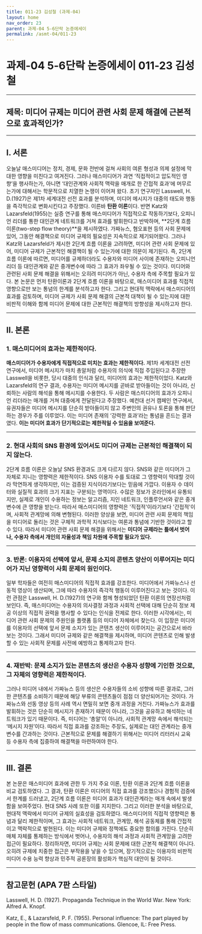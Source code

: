 ```yaml
---
title: 011-23 김성철 (과제-04)
layout: home
nav_order: 23
parent: 과제-04 5-6단락 논증에세이
permalink: /asmt-04/011-23
---
```


# 과제-04 5-6단락 논증에세이 011-23 김성철 

---

## 제목: 미디어 규제는 미디어 관련 사회 문제 해결에 근본적으로 효과적인가?

---

## I. 서론

오늘날 매스미디어는 정치, 경제, 문화 전반에 걸쳐 사회의 여론 형성과 의제 설정에 막대한 영향을 미친다고 여겨진다. 그러나 매스미디어가 과연 ‘직접적이고 압도적인 영향’을 행사하는가, 아니면 ‘대인관계와 사회적 맥락을 매개로 한 간접적 효과’에 머무르는가에 대해서는 학문적으로 치열한 논쟁이 이어져 왔다. 초기 연구자인 Lasswell, H. D.(1927)은 제1차 세계대전 선전 효과를 분석하며, 미디어 메시지가 대중의 태도와 행동을 즉각적으로 변화시킨다고 주장했다. 이른바 **탄환 이론**이다. 반면 Katz와 Lazarsfeld(1955)는 실증 연구를 통해 매스미디어가 직접적으로 작동하기보다, 오피니언 리더를 통한 대인관계 네트워크를 거쳐 효과를 발휘한다고 반박하며, **2단계 흐름 이론(two-step flow theory)**을 제시하였다.
가짜뉴스, 혐오표현 등의 사회 문제에 있어, 그동안 해결책으로 미디어 규제의 필요성은 지속적으로 제기되어왔다. 그러나 Katz와 Lazarsfeld가 제시한 2단계 흐름 이론을 고려하면, 미디어 관련 사회 문제에 있어, 미디어 규제가 근본적인 해결책이 될 수 있는가에 대한 의문이 제기된다. 즉, 2단계 흐름 이론에 따르면, 미디어를 규제하더라도 수용자와 미디어 사이에 존재하는 오피니언 리더 등 대인관계와 같은 중개변수에 따라 그 효과가 좌우될 수 있는 것이다. 미디어와 관련된 사회 문제 해결을 위해서는 오히려 미디어가 아닌, 수용자 측에 주목할 필요가 있다. 본 논문은 먼저 탄환이론과 2단계 흐름 이론을 바탕으로, 매스미디어 효과를 직접적 영향으로만 보는 통념의 한계를 분석하고자 한다. 그리고 현대적 맥락에서 매스미디어의 효과를 검토하며, 미디어 규제가 사회 문제 해결의 근본적 대책이 될 수 있는지에 대한 비판적 이해와 함께 미디어 문제에 대한 근본적인 해결책의 방향성을 제시하고자 한다.

---

## II. 본론

### 1. 매스미디어의 효과는 제한적이다.

**매스미디어가 수용자에게 직접적으로 미치는 효과는 제한적이다.** 제1차 세계대전 선전 연구에서, 미디어 메시지가 마치 총알처럼 수용자의 의식에 직접 주입된다고 주장한 Lasswell을 비롯한, 당시 대중의 인식과 달리, 미디어의 효과는 제한적이었다. Katz와 Lazarsfeld의 연구 결과, 수용자는 미디어 메시지를 곧바로 받아들이는 것이 아니라, 신뢰하는 사람의 해석을 통해 메시지를 수용한다. 두 사람은 매스미디어의 효과가 오피니언 리더라는 매개를 거쳐 대중에게 전달된다고 주장했다. 예컨대 선거 캠페인 연구에서, 유권자들은 미디어 메시지를 단순히 받아들이지 않고 주변인의 권유나 토론을 통해 판단하는 경우가 주를 이루었다. 이는 미디어 존재의 ‘강력한 효과’라는 통념을 흔드는 결과였다. **이는 미디어 효과가 단기적으로는 제한적일 수 있음을 보여준다.**

---

### 2. 현대 사회의 SNS 환경에 있어서도 미디어 규제는 근본적인 해결책이 되지 않는다.

2단계 흐름 이론은 오늘날 SNS 환경과도 크게 다르지 않다. SNS와 같은 미디어가 그 자체로 지니는 영향력은 제한적이다. SNS 이용자 수를 토대로 그 영향력이 막대할 것이라 막연하게 생각하지만, 이는 검증된 지식이라기보다는 믿음에 가깝다. 이용자 수 데이터와 실질적 효과의 크기 지표는 구분되는 영역이다. 수많은 정보가 온라인에서 유통되지만, 실제로 개인이 수용하는 정보는 알고리즘, 지인 네트워크, 인플루언서와 같은 중개 변수에 큰 영향을 받는다. 따라서 매스미디어의 영향력은 '직접적'이라기보다 '간접적'이며, 사회적 관계망에 의해 변형된다. 이러한 양상을 보면, 미디어 관련 사회 문제의 책임을 미디어로 돌리는 것은 구체적 과학적 지식보다는 여론과 통념에 기반한 것이라고 할 수 있다. 따라서 미디어 관련 사회 문제 해결을 위해서는 **미디어 규제라는 틀에서 벗어나, 수용자 측에서 개인의 자율성과 책임 차원에 주목할 필요가 있다.**

---

### 3. 반론: 이용자의 선택에 앞서, 문제 소지의 콘텐츠 양산이 이루어지는 미디어가 지닌 영향력이 사회 문제의 원인이다.

일부 학자들은 여전히 매스미디어의 직접적 효과를 강조한다. 미디어에서 가짜뉴스나 선동적 영상이 생산되며, 그에 따라 수용자의 즉각적 행동이 이루어진다고 보는 것이다. 이런 관점은 Lasswell, H. D.(1927)의 연구와 함께 형성되었던 탄환 이론의 연장선처럼 보인다. 즉, 매스미디어는 수용자의 의사결정 과정과 사회적 선택에 대해 단순히 정보 제공 이상의 직접적 권력을 행사할 수 있다는 인식을 전제로 한다. 이러한 시각에서는, 미디어 관련 사회 문제의 주원인을 플랫폼 등의 미디어 자체에서 찾는다. 이 입장은 미디어를 이용자의 선택에 앞서 문제 소지가 있는 콘텐츠 생산이 이루어지는 공간으로서 바라보는 것이다. 그래서 미디어 규제와 같은 해결책을 제시하며, 미디어 콘텐츠로 인해 발생할 수 있는 사회적 문제를 사전에 예방하고 통제하고자 한다.

---

### 4. 재반박: 문제 소지가 있는 콘텐츠의 생산은 수용자 성향에 기인한 것으로, 그 자체의 영향력은 제한적이다.

그러나 미디어 내에서 가짜뉴스 등의 생산은 수용자들의 소비 성향에 따른 결과로, 그러한 콘텐츠를 소비하기 때문에 해당 부류의 콘텐츠들이 점점 더 양산되어가는 것이다. 가짜뉴스와 선동 영상 등의 사례 역시 면밀히 보면 중개 과정을 거친다. 가짜뉴스가 효과를 발휘하는 것은 단순히 메시지가 존재하기 때문이 아니라, 그것을 공유하고 해석하는 네트워크가 있기 때문이다. 즉, 미디어는 ‘총알’이 아니라, 사회적 관계망 속에서 해석되는 ‘메시지 자원’이다. 따라서 직접 효과를 강조하는 주장도, 실제로는 대인 관계라는 중개 변수를 간과하는 것이다. 근본적으로 문제를 해결하기 위해서는 미디어 리터러시 교육 등 수용자 측에 집중하여 해결책을 마련하여야 한다. 

---

## III. 결론 

본 논문은 매스미디어 효과에 관한 두 가지 주요 이론, 탄환 이론과 2단계 흐름 이론을 비교 검토하였다. 그 결과, 탄환 이론은 미디어의 직접 효과를 강조했으나 경험적 검증에서 한계를 드러냈고, 2단계 흐름 이론은 미디어 효과가 대인관계라는 매개 속에서 발생함을 보여주었다. 현대 SNS 사례 또한 이를 지지한다. 그리고 이러한 분석을 바탕으로, 현대적 맥락에서 미디어 규제의 실효성을 검토하였다. 매스미디어의 직접적 영향력은 통념과 달리 제한적이며, 그 효과는 사회적 네트워크, 관계망, 해석 공동체를 통해 간접적이고 맥락적으로 발현된다.
이는 미디어 규제와 정책에도 중요한 함의를 가진다. 단순히 매체 자체를 통제하는 방식에서 벗어나, 수용자의 해석 과정과 사회적 관계망을 고려한 접근이 필요하다. 정리하자면, 미디어 규제는 사회 문제에 대한 근본적 해결책이 아니다. 오히려 규제에 치중한 접근은 부작용을 낳을 수 있으며, 장기적으로는 이용자의 비판적 미디어 수용 능력 향상과 민주적 공론장의 활성화가 핵심적 대안이 될 것이다.

---

## 참고문헌 (APA 7판 스타일)

Lasswell, H. D. (1927). Propaganda Technique in the World War. New York: Alfred A. Knopf.  

Katz, E., & Lazarsfeld, P. F. (1955). Personal influence: The part played by people in the flow of mass communications. Glencoe, IL: Free Press.